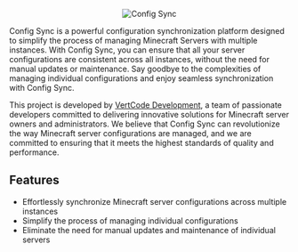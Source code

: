 <p align="center">
  <img src="https://github.com/Config-Sync/.github/.profile/Logo%20Big%20%231.png" alt="Config Sync">
</p>

Config Sync is a powerful configuration synchronization platform designed to simplify the process of managing Minecraft Servers with multiple instances. With Config Sync, you can ensure that all your server configurations are consistent across all instances, without the need for manual updates or maintenance. Say goodbye to the complexities of managing individual configurations and enjoy seamless synchronization with Config Sync.

This project is developed by [VertCode Development](https://github.com/VertCodeDev), a team of passionate developers committed to delivering innovative solutions for Minecraft server owners and administrators. We believe that Config Sync can revolutionize the way Minecraft server configurations are managed, and we are committed to ensuring that it meets the highest standards of quality and performance.

## Features

- Effortlessly synchronize Minecraft server configurations across multiple instances
- Simplify the process of managing individual configurations
- Eliminate the need for manual updates and maintenance of individual servers
